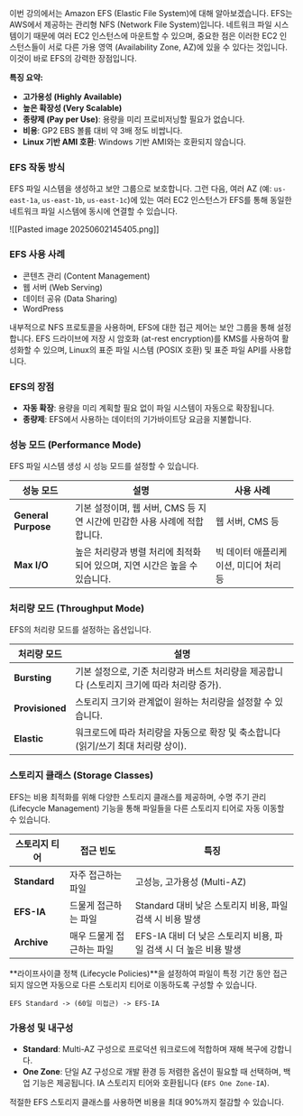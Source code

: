
이번 강의에서는 Amazon EFS (Elastic File System)에 대해 알아보겠습니다. EFS는 AWS에서 제공하는 관리형 NFS (Network File System)입니다. 네트워크 파일 시스템이기 때문에 여러 EC2 인스턴스에 마운트할 수 있으며, 중요한 점은 이러한 EC2 인스턴스들이 서로 다른 가용 영역 (Availability Zone, AZ)에 있을 수 있다는 것입니다. 이것이 바로 EFS의 강력한 장점입니다.

**특징 요약:**
- **고가용성 (Highly Available)**
- **높은 확장성 (Very Scalable)**
- **종량제 (Pay per Use)**: 용량을 미리 프로비저닝할 필요가 없습니다.
- **비용**: GP2 EBS 볼륨 대비 약 3배 정도 비쌉니다.
- **Linux 기반 AMI 호환**: Windows 기반 AMI와는 호환되지 않습니다.

### EFS 작동 방식

EFS 파일 시스템을 생성하고 보안 그룹으로 보호합니다. 그런 다음, 여러 AZ (예: `us-east-1a`, `us-east-1b`, `us-east-1c`)에 있는 여러 EC2 인스턴스가 EFS를 통해 동일한 네트워크 파일 시스템에 동시에 연결할 수 있습니다.

![[Pasted image 20250602145405.png]]
### EFS 사용 사례

- 콘텐츠 관리 (Content Management)
- 웹 서버 (Web Serving)
- 데이터 공유 (Data Sharing)
- WordPress

내부적으로 NFS 프로토콜을 사용하며, EFS에 대한 접근 제어는 보안 그룹을 통해 설정합니다. EFS 드라이브에 저장 시 암호화 (at-rest encryption)를 KMS를 사용하여 활성화할 수 있으며, Linux의 표준 파일 시스템 (POSIX 호환) 및 표준 파일 API를 사용합니다.

### EFS의 장점

- **자동 확장**: 용량을 미리 계획할 필요 없이 파일 시스템이 자동으로 확장됩니다.
- **종량제**: EFS에서 사용하는 데이터의 기가바이트당 요금을 지불합니다.

### 성능 모드 (Performance Mode)

EFS 파일 시스템 생성 시 성능 모드를 설정할 수 있습니다.

| **성능 모드**           | **설명**                                        | **사용 사례**              |
| ------------------- | --------------------------------------------- | ---------------------- |
| **General Purpose** | 기본 설정이며, 웹 서버, CMS 등 지연 시간에 민감한 사용 사례에 적합합니다. | 웹 서버, CMS 등            |
| **Max I/O**         | 높은 처리량과 병렬 처리에 최적화되어 있으며, 지연 시간은 높을 수 있습니다.   | 빅 데이터 애플리케이션, 미디어 처리 등 |

### 처리량 모드 (Throughput Mode)

EFS의 처리량 모드를 설정하는 옵션입니다.

| **처리량 모드**      | **설명**                                                |
| --------------- | ----------------------------------------------------- |
| **Bursting**    | 기본 설정으로, 기준 처리량과 버스트 처리량을 제공합니다 (스토리지 크기에 따라 처리량 증가). |
| **Provisioned** | 스토리지 크기와 관계없이 원하는 처리량을 설정할 수 있습니다.                    |
| **Elastic**     | 워크로드에 따라 처리량을 자동으로 확장 및 축소합니다 (읽기/쓰기 최대 처리량 상이).      |

### 스토리지 클래스 (Storage Classes)

EFS는 비용 최적화를 위해 다양한 스토리지 클래스를 제공하며, 수명 주기 관리 (Lifecycle Management) 기능을 통해 파일들을 다른 스토리지 티어로 자동 이동할 수 있습니다.

| **스토리지 티어**  | **접근 빈도**      | **특징**                                     |
| ------------ | -------------- | ------------------------------------------ |
| **Standard** | 자주 접근하는 파일     | 고성능, 고가용성 (Multi-AZ)                       |
| **EFS-IA**   | 드물게 접근하는 파일    | Standard 대비 낮은 스토리지 비용, 파일 검색 시 비용 발생      |
| **Archive**  | 매우 드물게 접근하는 파일 | EFS-IA 대비 더 낮은 스토리지 비용, 파일 검색 시 더 높은 비용 발생 |

**라이프사이클 정책 (Lifecycle Policies)**을 설정하여 파일이 특정 기간 동안 접근되지 않으면 자동으로 다른 스토리지 티어로 이동하도록 구성할 수 있습니다.

```
EFS Standard -> (60일 미접근) -> EFS-IA
```

### 가용성 및 내구성

- **Standard**: Multi-AZ 구성으로 프로덕션 워크로드에 적합하며 재해 복구에 강합니다.
- **One Zone**: 단일 AZ 구성으로 개발 환경 등 저렴한 옵션이 필요할 때 선택하며, 백업 기능은 제공됩니다. IA 스토리지 티어와 호환됩니다 (`EFS One Zone-IA`).

적절한 EFS 스토리지 클래스를 사용하면 비용을 최대 90%까지 절감할 수 있습니다.
